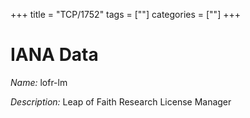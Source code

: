 +++
title = "TCP/1752"
tags = [""]
categories = [""]
+++

# IANA Data

_Name:_ lofr-lm

_Description:_ Leap of Faith Research License Manager


